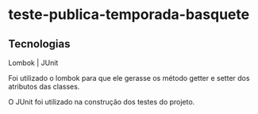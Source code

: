 # teste-publica-temporada-basquete

## Tecnologias

Lombok | JUnit  

Foi utilizado o lombok para que ele gerasse os método 
getter e setter dos atributos das classes.

O JUnit foi utilizado na construção dos testes 
do projeto.
